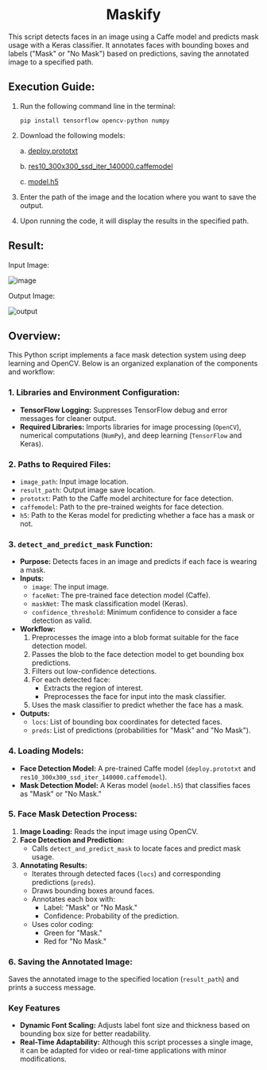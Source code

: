 <h1 align="center">Maskify</h1>
This script detects faces in an image using a Caffe model and predicts mask usage with a Keras classifier. It annotates faces with bounding boxes and labels ("Mask" or "No Mask") based on predictions, saving the annotated image to a specified path.

## Execution Guide:
1. Run the following command line in the terminal:
   ```
   pip install tensorflow opencv-python numpy
   ```

2. Download the following models:

   a. [deploy.prototxt](https://github.com/kr1shnasomani/Facetronix/blob/main/Maskify/model/deploy.prototxt)

   b. [res10_300x300_ssd_iter_140000.caffemodel](https://github.com/kr1shnasomani/Facetronix/blob/main/Maskify/model/res10_300x300_ssd_iter_140000.caffemodel)

   c. [model.h5](https://github.com/kr1shnasomani/Facetronix/blob/main/Maskify/model/model.h5)

3. Enter the path of the image and the location where you want to save the output.

4. Upon running the code, it will display the results in the specified path.

## Result:

  Input Image:

  ![image](https://github.com/user-attachments/assets/a18bbc51-fd04-4a53-ba6e-0105a4278928)

  Output Image:

  ![output](https://github.com/user-attachments/assets/ae105c89-404f-404a-9367-1116bb3f77d9)

## Overview:
This Python script implements a face mask detection system using deep learning and OpenCV. Below is an organized explanation of the components and workflow:

### **1. Libraries and Environment Configuration:**
- **TensorFlow Logging:** Suppresses TensorFlow debug and error messages for cleaner output.
- **Required Libraries:** Imports libraries for image processing (`OpenCV`), numerical computations (`NumPy`), and deep learning (`TensorFlow` and Keras).

### **2. Paths to Required Files:**
- `image_path`: Input image location.
- `result_path`: Output image save location.
- `prototxt`: Path to the Caffe model architecture for face detection.
- `caffemodel`: Path to the pre-trained weights for face detection.
- `h5`: Path to the Keras model for predicting whether a face has a mask or not.

### **3. `detect_and_predict_mask` Function:**
- **Purpose:** Detects faces in an image and predicts if each face is wearing a mask.
- **Inputs:**
  - `image`: The input image.
  - `faceNet`: The pre-trained face detection model (Caffe).
  - `maskNet`: The mask classification model (Keras).
  - `confidence_threshold`: Minimum confidence to consider a face detection as valid.
- **Workflow:**
  1. Preprocesses the image into a blob format suitable for the face detection model.
  2. Passes the blob to the face detection model to get bounding box predictions.
  3. Filters out low-confidence detections.
  4. For each detected face:
     - Extracts the region of interest.
     - Preprocesses the face for input into the mask classifier.
  5. Uses the mask classifier to predict whether the face has a mask.
- **Outputs:**
  - `locs`: List of bounding box coordinates for detected faces.
  - `preds`: List of predictions (probabilities for "Mask" and "No Mask").

### **4. Loading Models:**
- **Face Detection Model:** A pre-trained Caffe model (`deploy.prototxt` and `res10_300x300_ssd_iter_140000.caffemodel`).
- **Mask Detection Model:** A Keras model (`model.h5`) that classifies faces as "Mask" or "No Mask."

### **5. Face Mask Detection Process:**
1. **Image Loading:** Reads the input image using OpenCV.
2. **Face Detection and Prediction:**
   - Calls `detect_and_predict_mask` to locate faces and predict mask usage.
3. **Annotating Results:**
   - Iterates through detected faces (`locs`) and corresponding predictions (`preds`).
   - Draws bounding boxes around faces.
   - Annotates each box with:
     - Label: "Mask" or "No Mask."
     - Confidence: Probability of the prediction.
   - Uses color coding:
     - Green for "Mask."
     - Red for "No Mask."

### **6. Saving the Annotated Image:** 
Saves the annotated image to the specified location (`result_path`) and prints a success message.

### **Key Features**
- **Dynamic Font Scaling:** Adjusts label font size and thickness based on bounding box size for better readability.
- **Real-Time Adaptability:** Although this script processes a single image, it can be adapted for video or real-time applications with minor modifications.
